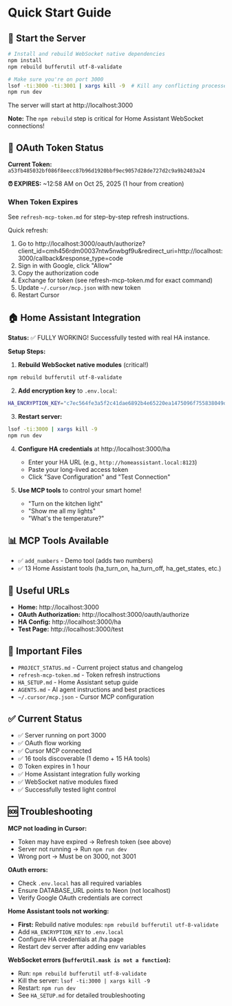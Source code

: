 # Quick Start Guide

## 🚀 Start the Server

```bash
# Install and rebuild WebSocket native dependencies
npm install
npm rebuild bufferutil utf-8-validate

# Make sure you're on port 3000
lsof -ti:3000 -ti:3001 | xargs kill -9  # Kill any conflicting processes
npm run dev
```

The server will start at http://localhost:3000

**Note:** The `npm rebuild` step is critical for Home Assistant WebSocket connections!

## 🔑 OAuth Token Status

**Current Token:** `a53fb485032bf086f8eecc87b96d1920bbf9ec9057d28de727d2c9a9b2403a24`

**⏰ EXPIRES:** ~12:58 AM on Oct 25, 2025 (1 hour from creation)

### When Token Expires

See `refresh-mcp-token.md` for step-by-step refresh instructions.

Quick refresh:
1. Go to http://localhost:3000/oauth/authorize?client_id=cmh456rdm00037ntw5nwbgf9u&redirect_uri=http://localhost:3000/callback&response_type=code
2. Sign in with Google, click "Allow"
3. Copy the authorization code
4. Exchange for token (see refresh-mcp-token.md for exact command)
5. Update `~/.cursor/mcp.json` with new token
6. Restart Cursor

## 🏠 Home Assistant Integration

**Status:** ✅ FULLY WORKING! Successfully tested with real HA instance.

**Setup Steps:**

1. **Rebuild WebSocket native modules** (critical!)
```bash
npm rebuild bufferutil utf-8-validate
```

2. **Add encryption key** to `.env.local`:
```bash
HA_ENCRYPTION_KEY="c7ec564fe3a5f2c41dae6892b4e65220ea1475096f755838049db15c7b07d5af"
```

3. **Restart server:**
```bash
lsof -ti:3000 | xargs kill -9
npm run dev
```

4. **Configure HA credentials** at http://localhost:3000/ha
   - Enter your HA URL (e.g., `http://homeassistant.local:8123`)
   - Paste your long-lived access token
   - Click "Save Configuration" and "Test Connection"

5. **Use MCP tools** to control your smart home!
   - "Turn on the kitchen light"
   - "Show me all my lights"
   - "What's the temperature?"

## 📊 MCP Tools Available

- ✅ `add_numbers` - Demo tool (adds two numbers)
- ✅ 13 Home Assistant tools (ha_turn_on, ha_turn_off, ha_get_states, etc.)

## 🔗 Useful URLs

- **Home:** http://localhost:3000
- **OAuth Authorization:** http://localhost:3000/oauth/authorize
- **HA Config:** http://localhost:3000/ha
- **Test Page:** http://localhost:3000/test

## 📁 Important Files

- `PROJECT_STATUS.md` - Current project status and changelog
- `refresh-mcp-token.md` - Token refresh instructions
- `HA_SETUP.md` - Home Assistant setup guide
- `AGENTS.md` - AI agent instructions and best practices
- `~/.cursor/mcp.json` - Cursor MCP configuration

## ✅ Current Status

- ✅ Server running on port 3000
- ✅ OAuth flow working
- ✅ Cursor MCP connected
- ✅ 16 tools discoverable (1 demo + 15 HA tools)
- ⏰ Token expires in 1 hour
- ✅ Home Assistant integration fully working
- ✅ WebSocket native modules fixed
- ✅ Successfully tested light control

## 🆘 Troubleshooting

**MCP not loading in Cursor:**
- Token may have expired → Refresh token (see above)
- Server not running → Run `npm run dev`
- Wrong port → Must be on 3000, not 3001

**OAuth errors:**
- Check `.env.local` has all required variables
- Ensure DATABASE_URL points to Neon (not localhost)
- Verify Google OAuth credentials are correct

**Home Assistant tools not working:**
- **First:** Rebuild native modules: `npm rebuild bufferutil utf-8-validate`
- Add `HA_ENCRYPTION_KEY` to `.env.local`
- Configure HA credentials at /ha page
- Restart dev server after adding env variables

**WebSocket errors (`bufferUtil.mask is not a function`):**
- Run: `npm rebuild bufferutil utf-8-validate`
- Kill the server: `lsof -ti:3000 | xargs kill -9`
- Restart: `npm run dev`
- See `HA_SETUP.md` for detailed troubleshooting

